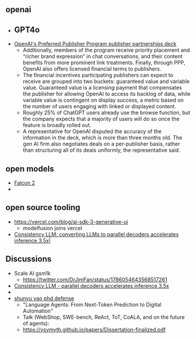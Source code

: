 
## openai

- GPT4o
	- 
- [OpenAI's Preferred Publisher Program publisher partnerships deck](https://news.ycombinator.com/item?id=40310228)
	- Additionally, members of the program receive priority placement and “richer brand expression” in chat conversations, and their content benefits from more prominent link treatments. Finally, through PPP, OpenAI also offers licensed financial terms to publishers.
	- The financial incentives participating publishers can expect to receive are grouped into two buckets: guaranteed value and variable value. Guaranteed value is a licensing payment that compensates the publisher for allowing OpenAI to access its backlog of data, while variable value is contingent on display success, a metric based on the number of users engaging with linked or displayed content.
	- Roughly 25% of ChatGPT users already use the browse function, but the company expects that a majority of users will do so once the feature is broadly rolled out. 
	- A representative for OpenAI disputed the accuracy of the information in the deck, which is more than three months old. The gen AI firm also negotiates deals on a per-publisher basis, rather than structuring all of its deals uniformly, the representative said.

## open models

- [Falcon 2](https://news.ycombinator.com/item?id=40344302)
- 

## open source tooling 

- https://vercel.com/blog/ai-sdk-3-generative-ui
	- modelfusion joins vercel
- [Consistency LLM: converting LLMs to parallel decoders accelerates inference 3.5x](https://hao-ai-lab.github.io/blogs/cllm/)|

## Discussions

- Scale AI gsm1k
	- https://twitter.com/DrJimFan/status/1786054643568517261
- [Consistency LLM - parallel decoders accelerates inference 3.5x](https://news.ycombinator.com/item?id=40302201)
- 
- [shunyu yao phd defense](https://twitter.com/ShunyuYao12/status/1789058769982550031)
	- "Language Agents: From Next-Token Prediction to Digital Automation"  
	- Talk (WebShop, SWE-bench, ReAct, ToT, CoALA, and on the future of agents): 
	- https://ysymyth.github.io/papers/Dissertation-finalized.pdf